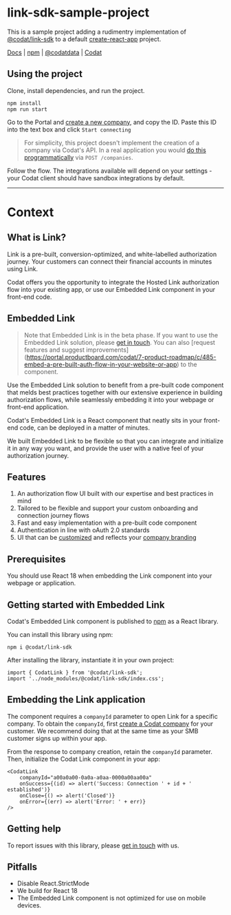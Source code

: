 # link-sdk-sample-project

This is a sample project adding a rudimentry implementation of [@codat/link-sdk](https://www.npmjs.com/package/@codat/link-sdk) to a default [create-react-app](https://reactjs.org/docs/create-a-new-react-app.html) project.

[Docs](https://docs.codat.io/docs/authorize-embedded-link) | [npm](https://www.npmjs.com/package/@codat/link-sdk) | [@codatdata](https://github.com/codatio) | [Codat](https://www.codat.io/)

## Using the project

Clone, install dependencies, and run the project.

```
npm install
npm run start
```

Go to the Portal and [create a new company](https://docs.codat.io/docs/portal-managing-companies#add-a-new-company), and copy the ID. Paste this ID into the text box and click `Start connecting`

> For simplicity, this project doesn't implement the creation of a company via Codat's API. In a real application you would [do this programmatically](https://docs.codat.io/reference/createcompany) via `POST /companies`.

Follow the flow. The integrations available will depend on your settings - your Codat client should have sandbox integrations by default.

---

# Context

## What is Link?

Link is a pre-built, conversion-optimized, and white-labelled authorization journey. Your customers can connect their financial accounts in minutes using Link.

Codat offers you the opportunity to integrate the Hosted Link authorization flow into your existing app, or use our Embedded Link component in your front-end code.

## Embedded Link

> Note that Embedded Link is in the beta phase. If you want to use the Embedded Link solution, please [get in touch](mailto:embedded-link@codat.io). 
> You can also [request features and suggest improvements] (https://portal.productboard.com/codat/7-product-roadmap/c/485-embed-a-pre-built-auth-flow-in-your-website-or-app) to the component.

Use the Embedded Link solution to benefit from a pre-built code component that melds best practices together with our extensive experience in building authorization flows, while seamlessly embedding it into your webpage or front-end application. 

Codat's Embedded Link is a React component that neatly sits in your front-end code, can be deployed in a matter of minutes. 

We built Embedded Link to be flexible so that you can integrate and initialize it in any way you want, and provide the user with a native feel of your authorization journey. 

## Features

1. An authorization flow UI built with our expertise and best practices in mind
2. Tailored to be flexible and support your custom onboarding and connection journey flows
3. Fast and easy implementation with a pre-built code component
4. Authentication in line with oAuth 2.0 standards 
5. UI that can be [customized](doc:set-up-link) and reflects your [company branding](doc:set-up-your-company-branding)

## Prerequisites

You should use React 18 when embedding the Link component into your webpage or application.

## Getting started with Embedded Link

Codat's Embedded Link component is published to <a class="external" href="https://www.npmjs.com/package/@codat/link-sdk" target="_blank">npm</a> as a React library. 

You can install this library using npm:
```
npm i @codat/link-sdk
```
After installing the library, instantiate it in your own project:
```
import { CodatLink } from '@codat/link-sdk';
import '../node_modules/@codat/link-sdk/index.css';
```
## Embedding the Link application

The component requires a `companyId` parameter to open Link for a specific company. To obtain the `companyId`, first [create a Codat company](https://docs.codat.io/docs/managing-companies) for your customer. We recommend doing that at the same time as your SMB customer signs up within your app. 

From the response to company creation, retain the `companyId` parameter. Then, initialize the Codat Link component in your app:
```
<CodatLink
    companyId="a00a0a00-0a0a-a0aa-0000a00aa00a"
    onSuccess={(id) => alert('Success: Connection ' + id + ' established')}
    onClose={() => alert('Closed')}
    onError={(err) => alert('Error: ' + err)}
/>
```
## Getting help

To report issues with this library, please [get in touch](mailto:embedded-link@codat.io) with us.

## Pitfalls

- Disable React.StrictMode
- We build for React 18
- The Embedded Link component is not optimized for use on mobile devices.
